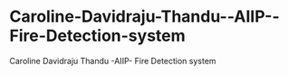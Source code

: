 # Caroline-Davidraju-Thandu--AIIP--Fire-Detection-system
Caroline Davidraju Thandu -AIIP- Fire Detection system
